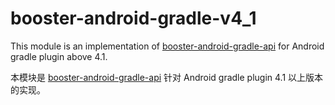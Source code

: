 # booster-android-gradle-v4_1

This module is an implementation of [booster-android-gradle-api](../booster-android-gradle-api) for Android gradle plugin above 4.1.

本模块是 [booster-android-gradle-api](../booster-android-gradle-api) 针对 Android gradle plugin 4.1 以上版本的实现。


